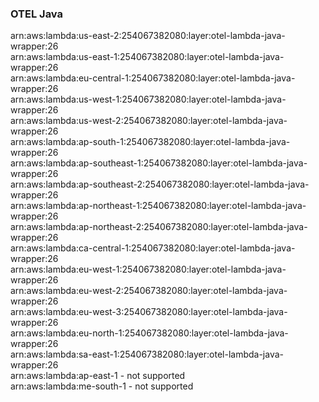 <h3>OTEL Java</h3>  

arn:aws:lambda:us-east-2:254067382080:layer:otel-lambda-java-wrapper:26<br>
arn:aws:lambda:us-east-1:254067382080:layer:otel-lambda-java-wrapper:26<br>
arn:aws:lambda:eu-central-1:254067382080:layer:otel-lambda-java-wrapper:26<br>
arn:aws:lambda:us-west-1:254067382080:layer:otel-lambda-java-wrapper:26<br>
arn:aws:lambda:us-west-2:254067382080:layer:otel-lambda-java-wrapper:26<br>
arn:aws:lambda:ap-south-1:254067382080:layer:otel-lambda-java-wrapper:26<br>
arn:aws:lambda:ap-southeast-1:254067382080:layer:otel-lambda-java-wrapper:26<br>
arn:aws:lambda:ap-southeast-2:254067382080:layer:otel-lambda-java-wrapper:26<br>
arn:aws:lambda:ap-northeast-1:254067382080:layer:otel-lambda-java-wrapper:26<br>
arn:aws:lambda:ap-northeast-2:254067382080:layer:otel-lambda-java-wrapper:26<br>
arn:aws:lambda:ca-central-1:254067382080:layer:otel-lambda-java-wrapper:26<br>
arn:aws:lambda:eu-west-1:254067382080:layer:otel-lambda-java-wrapper:26<br>
arn:aws:lambda:eu-west-2:254067382080:layer:otel-lambda-java-wrapper:26<br>
arn:aws:lambda:eu-west-3:254067382080:layer:otel-lambda-java-wrapper:26<br>
arn:aws:lambda:eu-north-1:254067382080:layer:otel-lambda-java-wrapper:26<br>
arn:aws:lambda:sa-east-1:254067382080:layer:otel-lambda-java-wrapper:26<br>
arn:aws:lambda:ap-east-1 - not supported<br>
arn:aws:lambda:me-south-1 - not supported<br>


<!-- Note to maintainers: please be careful editing this file. 
